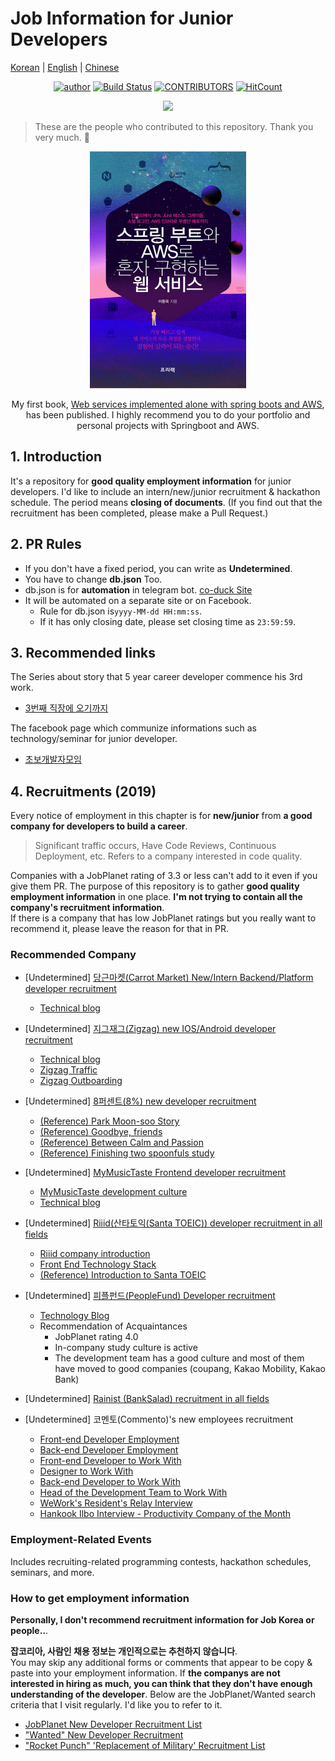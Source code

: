 # Job Information for Junior Developers

[Korean](./README.md) | [English](./README-en_EN.md) | [Chinese](./README-zh_CN.md)

<div align=center>

[![author](https://img.shields.io/badge/author-jojoldu-ff69b4.svg?style=flat-square)](https://jojoldu.tistory.com/)
[![Build Status](https://travis-ci.org/jojoldu/junior-recruit-scheduler.svg?branch=master)](https://travis-ci.org/jojoldu/junior-recruit-scheduler)
[![CONTRIBUTORS](https://img.shields.io/badge/contributors-25-green.svg?style=flat-square)](https://github.com/jojoldu/junior-recruit-scheduler/graphs/contributors)
[![HitCount](http://hits.dwyl.io/jojoldu/junior-recruit-scheduler.svg)](http://hits.dwyl.io/jojoldu/junior-recruit-scheduler)

<a href="https://github.com/jojoldu/junior-recruit-scheduler/graphs/contributors"><img src="https://opencollective.com/junior-recruit-scheduler/contributors.svg?width=720"></a>

</div>

> These are the people who contributed to this repository. Thank you very much. :pray:

<div align=center>

![springboot](./images/springboot.jpg)

My first book, [Web services implemented alone with spring boots and AWS](https://jojoldu.tistory.com/463), has been published.
I highly recommend you to do your portfolio and personal projects with Springboot and AWS.

</div>

## 1. Introduction

It's a repository for **good quality employment information** for junior developers. 
I'd like to include an intern/new/junior recruitment & hackathon schedule. 
The period means **closing of documents**. 
(If you find out that the recruitment has been completed, please make a Pull Request.)

## 2. PR Rules

* If you don't have a fixed period, you can write as **Undetermined**.
* You have to change **db.json** Too.
* db.json is for **automation** in telegram bot. [co-duck Site](https://co-duck.com/)    
* It will be automated on a separate site or on Facebook.
    * Rule for db.json is```yyyy-MM-dd HH:mm:ss```.
    * If it has only closing date, please set closing time as ```23:59:59```.

## 3. Recommended links
The Series about story that 5 year career developer commence his 3rd work.

* [3번째 직장에 오기까지](http://bit.ly/2sFSGim)

The facebook page which communize informations such as technology/seminar for junior developer.

* [초보개발자모임](https://www.facebook.com/devbeginner/)

## 4. Recruitments (2019)

Every notice of employment in this chapter is for **new/junior** from **a good company for developers to build a career**.

> Significant traffic occurs,
Have Code Reviews, Continuous Deployment, etc. 
Refers to a company interested in code quality.

Companies with a JobPlanet rating of 3.3 or less can't add to it even if you give them PR.
The purpose of this repository is to gather **good quality employment information** in one place. 
**I'm not trying to contain all the company's recruitment information**.  
If there is a company that has low JobPlanet ratings but you really want to recommend it, please leave the reason for that in PR.

### Recommended Company

* [Undetermined] [당근마켓(Carrot Market) New/Intern Backend/Platform developer recruitment](https://www.notion.so/07ca1fda22584d60a48ef43a8cf9bab0)
  * [Technical blog](https://medium.com/daangn)

* [Undetermined] [지그재그(Zigzag) new IOS/Android developer recruitment](http://bit.ly/2JpPLob)
  * [Technical blog](https://devblog.croquis.com/ko/)
  * [Zigzag Traffic](http://ppss.kr/archives/151825)
  * [Zigzag Outboarding](http://outstanding.kr/zigzag20170123/)

* [Undetermined] [8퍼센트(8%) new developer recruitment](http://bit.ly/2M7dk2S)
  * [(Reference) Park Moon-soo Story](https://brunch.co.kr/@leehosung/12)
  * [(Reference) Goodbye, friends](https://brunch.co.kr/@leehosung/22)
  * [(Reference) Between Calm and Passion](https://brunch.co.kr/@leehosung/34)
  * [(Reference) Finishing two spoonfuls study](https://brunch.co.kr/@leehosung/42)

* [Undetermined] [MyMusicTaste Frontend developer recruitment](http://bit.ly/2OOayk8)
  * [MyMusicTaste development culture](https://github.com/MyMusicTaste/recruit)
  * [Technical blog](https://mymusictaste.github.io/)

* [Undetermined] [Riiid(산타토익(Santa TOEIC)) developer recruitment in all fields](https://career.riiid.app)
  * [Riiid company introduction](https://riiid.co/ko/)
  * [Front End Technology Stack](https://apply.riiid.app/)
  * [(Reference) Introduction to Santa TOEIC](https://santatoeic.com/intro)

* [Undetermined] [피플펀드(PeopleFund) Developer recruitment](https://bit.ly/2HhIKSm)
    * [Technology Blog](https://tech.peoplefund.co.kr/)
    * Recommendation of Acquaintances
      * JobPlanet rating 4.0
      * In-company study culture is active
      * The development team has a good culture and most of them have moved to good companies (coupang, Kakao Mobility, Kakao Bank)

* [Undetermined] [Rainist (BankSalad) recruitment in all fields](https://rainist.com/recruit/engineer)

* [Undetermined] 코멘토(Commento)'s new employees recruitment
    * [Front-end Developer Employment](https://bit.ly/2FFdApI)
    * [Back-end Developer Employment](https://bit.ly/2T2smKc)
    * [Front-end Developer to Work With](https://brunch.co.kr/@comento/117)
    * [Designer to Work With](https://brunch.co.kr/@comento/116)
    * [Back-end Developer to Work With](https://brunch.co.kr/@comento/119)
    * [Head of the Development Team to Work With](https://brunch.co.kr/@comento/120)
    * [WeWork's Resident's Relay Interview](http://bitly.kr/6flAH)
    * [Hankook Ilbo Interview - Productivity Company of the Month](http://bitly.kr/TgWDe)

### Employment-Related Events

Includes recruiting-related programming contests, hackathon schedules, seminars, and more.

### How to get employment information

**Personally, I don't recommend recruitment information for Job Korea or people..**. 


**잡코리아, 사람인 채용 정보는 개인적으로는 추천하지 않습니다**.  
You may skip any additional forms or comments that appear to be copy & paste into your employment information.
If **the companys are not interested in hiring as much, you can think that they don't have enough understanding of the developer**. 
Below are the JobPlanet/Wanted search criteria that I visit regularly.
I'd like you to refer to it.

* [JobPlanet New Developer Recruitment List](https://www.jobplanet.co.kr/job_postings/search?utf8=%E2%9C%93&query=&jp_show_search_result=true&jp_show_search_result_chk=true&occupation_level2_ids%5B%5D=11610&occupation_level2_ids%5B%5D=11604&occupation_level2_ids%5B%5D=11603&industry_level2_ids%5B%5D=709&industry_level2_ids%5B%5D=702&recruitment_type_ids%5B%5D=1&order_by=score&page=1)
* ["Wanted" New Developer Recruitment](https://www.wanted.co.kr/wdlist/518?referer_id=23685&years=0)
* ["Rocket Punch" 'Replacement of Military' Recruitment List](https://www.rocketpunch.com/jobs?military_service=1&q=)
